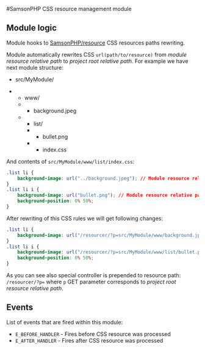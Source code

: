 #SamsonPHP CSS resource management module

## Module logic
Module hooks to [SamsonPHP/resource](https://github.com/samsonphp/resource)
CSS resources paths rewriting.

Module automatically rewrites CSS ```url(path/to/resource)``` from *module resource relative path*
 to *project root relative path*. For example we have next module structure:
 - src/MyModule/
 + - www/
   + - background.jpeg
   + - list/
     + - bullet.png
     + - index.css

And contents of ```src/MyModule/www/list/index.css```:
```css
.list li {
    background-image: url("../background.jpeg"); // Module resource relative path 
}
.list li i {
    background-image: url("bullet.png"); // Module resource relative path
    background-position: 0% 50%;
}
```

After rewriting of this CSS rules we will get following changes:
```css
.list li {
    background-image: url("/resourcer/?p=src/MyModule/www/background.jpeg"); // Project root relative path 
}
.list li i {
    background-image: url("/resourcer/?p=src/MyModule/www/list/bullet.png"); // Project root relative path
    background-position: 0% 50%;
}
```

As you can see also special controller is prepended to resource path: ```/resourcer/?p=``` where ```p``` GET parameter
corresponds to *project root resource relative path*.

## Events
List of events that are fired within this module:
 * ```E_BEFORE_HANDLER``` - Fires before CSS resource was processed
 * ```E_AFTER_HANDLER``` - Fires after CSS resource was processed
